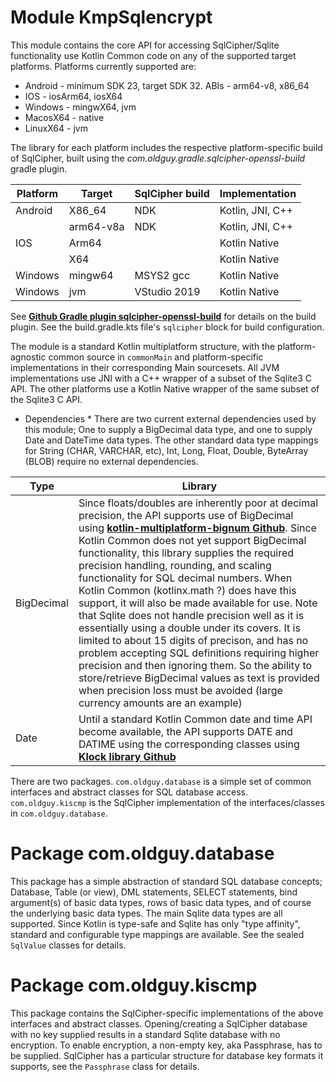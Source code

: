 # Module KmpSqlencrypt

This module contains the core API for accessing SqlCipher/Sqlite functionality use Kotlin Common code on any of the supported target platforms. Platforms currently supported are:

* Android - minimum SDK 23, target SDK 32. ABIs - arm64-v8, x86_64
* IOS - iosArm64, iosX64
* Windows - mingwX64, jvm
* MacosX64 - native
* LinuxX64 - jvm

The library for each platform includes the respective platform-specific build of SqlCipher, built using the *com.oldguy.gradle.sqlcipher-openssl-build* gradle plugin.

| Platform  | Target    | SqlCipher build   | Implementation         |
|-----------| ----------| ---------------   | ---------------------- |
| Android   | X86_64    | NDK               | Kotlin, JNI, C++       |
|           | arm64-v8a | NDK               | Kotlin, JNI, C++       |
| IOS       | Arm64     |                   | Kotlin Native          |
|           | X64       |                   | Kotlin Native          |
| Windows   | mingw64   | MSYS2 gcc         | Kotlin Native          |
| Windows   | jvm       | VStudio 2019      | Kotlin Native          |

See **[Github Gradle plugin sqlcipher-openssl-build](https://github.com/skolson/sqlcipher-openssl-build)** for details on the build plugin. See the build.gradle.kts file's `sqlcipher` block for build configuration.

The module is a standard Kotlin multiplatform structure, with the platform-agnostic common source in `commonMain` and platform-specific implementations in their corresponding Main sourcesets. All JVM implementations use JNI with a C++ wrapper of a subset of the Sqlite3 C API. The other platforms use a Kotlin Native wrapper of the same subset of the Sqlite3 C API.

* Dependencies * There are two current external dependencies used by this module; One to supply a BigDecimal data type, and one to supply Date and DateTime data types. The other standard data type mappings for String (CHAR, VARCHAR, etc), Int, Long, Float, Double, ByteArray (BLOB) require no external dependencies.

| Type          | Library |
| --------------| ------- |
| BigDecimal    | Since floats/doubles are inherently poor at decimal precision, the API supports use of BigDecimal using **[kotlin-multiplatform-bignum Github](https://github.com/skolson/kotlin-multiplatform-bignum)**. Since Kotlin Common does not yet support BigDecimal functionality, this library supplies the required precision handling, rounding, and scaling functionality for SQL decimal numbers. When Kotlin Common (kotlinx.math ?) does have this support, it will also be made available for use. Note that Sqlite does not handle precision well as it is essentially using a double under its covers. It is limited to about 15 digits of precison, and has no problem accepting SQL definitions requiring higher precision and then ignoring them.  So the ability to store/retrieve BigDecimal values as text is provided when precision loss must be avoided (large currency amounts are an example) |
| Date          | Until a standard Kotlin Common date and time API become available, the API supports DATE and DATIME using the corresponding classes using **[Klock library Github](https://github.com/korlibs/klock)** |

There are two packages. `com.oldguy.database` is a simple set of common interfaces and abstract classes for SQL database access. `com.oldguy.kiscmp` is the SqlCipher implementation of the interfaces/classes in `com.oldguy.database`.

# Package com.oldguy.database

This package has a simple abstraction of standard SQL database concepts; Database, Table (or view), DML statements, SELECT statements, bind argument(s) of basic data types, rows of basic data types, and of course the underlying basic data types. The main Sqlite data types are all supported. Since Kotlin is type-safe and Sqlite has only "type affinity", standard and configurable type mappings are available. See the sealed `SqlValue` classes for details.

# Package com.oldguy.kiscmp

This package contains the SqlCipher-specific implementations of the above interfaces and abstract classes. Opening/creating a SqlCipher database with no key supplied results in a standard Sqlite database with no encryption. To enable encryption, a non-empty key, aka Passphrase, has to be supplied. SqlCipher has a particular structure for database key formats it supports, see the `Passphrase` class for details.


